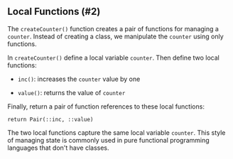 ## Local Functions (#2)

The `createCounter()` function creates a pair of functions for managing a
`counter`. Instead of creating a class, we manipulate the `counter` using only
functions.

In `createCounter()` define a local variable `counter`. Then define two local
functions:

+ `inc()`: increases the `counter` value by one

+ `value()`: returns the value of `counter`

Finally, return a pair of function references to these local functions:

`return Pair(::inc, ::value)`

The two local functions capture the same local variable `counter`. This style
of managing state is commonly used in pure functional programming languages
that don't have classes.
